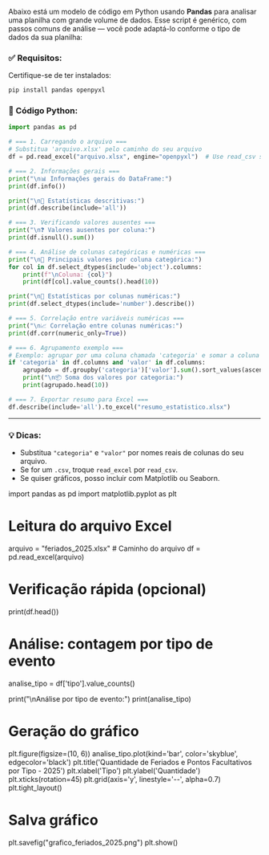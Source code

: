 Abaixo está um modelo de código em Python usando **Pandas** para analisar uma planilha com grande volume de dados. Esse script é genérico, com passos comuns de análise — você pode adaptá-lo conforme o tipo de dados da sua planilha:

### ✅ Requisitos:

Certifique-se de ter instalados:

```bash
pip install pandas openpyxl
```

### 📄 Código Python:

```python
import pandas as pd

# === 1. Carregando o arquivo ===
# Substitua 'arquivo.xlsx' pelo caminho do seu arquivo
df = pd.read_excel("arquivo.xlsx", engine="openpyxl")  # Use read_csv se for .csv

# === 2. Informações gerais ===
print("\n📊 Informações gerais do DataFrame:")
print(df.info())

print("\n🔢 Estatísticas descritivas:")
print(df.describe(include='all'))

# === 3. Verificando valores ausentes ===
print("\n❓ Valores ausentes por coluna:")
print(df.isnull().sum())

# === 4. Análise de colunas categóricas e numéricas ===
print("\n📌 Principais valores por coluna categórica:")
for col in df.select_dtypes(include='object').columns:
    print(f"\nColuna: {col}")
    print(df[col].value_counts().head(10))

print("\n📌 Estatísticas por colunas numéricas:")
print(df.select_dtypes(include='number').describe())

# === 5. Correlação entre variáveis numéricas ===
print("\n📈 Correlação entre colunas numéricas:")
print(df.corr(numeric_only=True))

# === 6. Agrupamento exemplo ===
# Exemplo: agrupar por uma coluna chamada 'categoria' e somar a coluna 'valor'
if 'categoria' in df.columns and 'valor' in df.columns:
    agrupado = df.groupby('categoria')['valor'].sum().sort_values(ascending=False)
    print("\n📦 Soma dos valores por categoria:")
    print(agrupado.head(10))

# === 7. Exportar resumo para Excel ===
df.describe(include='all').to_excel("resumo_estatistico.xlsx")
```

---

### 💡 Dicas:

* Substitua `"categoria"` e `"valor"` por nomes reais de colunas do seu arquivo.
* Se for um `.csv`, troque `read_excel` por `read_csv`.
* Se quiser gráficos, posso incluir com Matplotlib ou Seaborn.

import pandas as pd
import matplotlib.pyplot as plt

# Leitura do arquivo Excel
arquivo = "feriados_2025.xlsx"  # Caminho do arquivo
df = pd.read_excel(arquivo)

# Verificação rápida (opcional)
print(df.head())

# Análise: contagem por tipo de evento
analise_tipo = df['tipo'].value_counts()

print("\nAnálise por tipo de evento:")
print(analise_tipo)

# Geração do gráfico
plt.figure(figsize=(10, 6))
analise_tipo.plot(kind='bar', color='skyblue', edgecolor='black')
plt.title('Quantidade de Feriados e Pontos Facultativos por Tipo - 2025')
plt.xlabel('Tipo')
plt.ylabel('Quantidade')
plt.xticks(rotation=45)
plt.grid(axis='y', linestyle='--', alpha=0.7)
plt.tight_layout()

# Salva gráfico
plt.savefig("grafico_feriados_2025.png")
plt.show()



